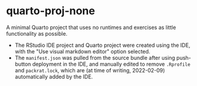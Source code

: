 # quarto-proj-none

A minimal Quarto project that uses no runtimes and exercises as little functionality as possible.

- The RStudio IDE project and Quarto project were created using the IDE, with the "Use visual markdown editor" option selected.
- The `manifest.json` was pulled from the source bundle after using push-button deployment in the IDE, and manually edited to remove `.Rprofile` and `packrat.lock`, which are (at time of writing, 2022-02-09) automatically added by the IDE.
